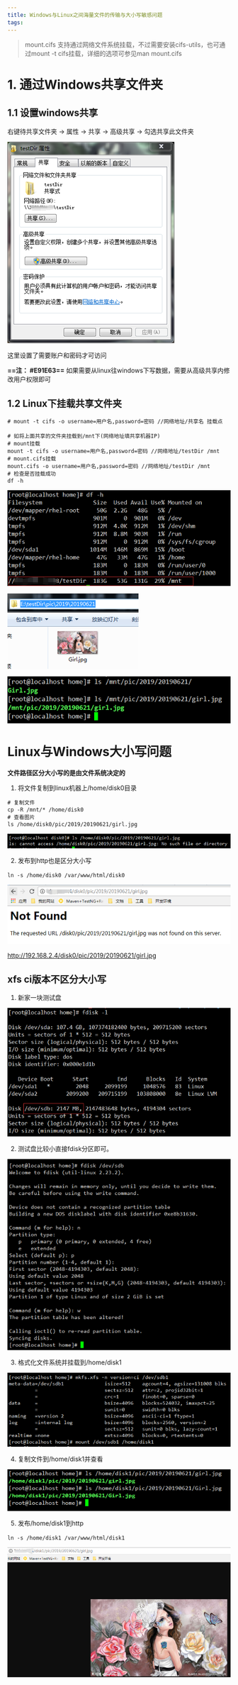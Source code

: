 ```yaml
---
title: Windows与Linux之间海量文件的传输与大小写敏感问题
tags: 
---
```


> mount.cifs 支持通过网络文件系统挂载，不过需要安装cifs-utils，也可通过mount -t cifs挂载，详细的选项可参见man mount.cifs

# 1. 通过Windows共享文件夹

## 1.1 设置windows共享

右键待共享文件夹 -> 属性 -> 共享 -> 高级共享 -> 勾选共享此文件夹

![共享属性界面](https://www.github.com/hzhang123/bolgFiles/raw/master/xiaoshujiang/1561190068098.png)

这里设置了需要账户和密码才可访问

**==注： #E91E63==** 如果需要从linux往windows下写数据，需要从高级共享内修改用户权限即可

## 1.2 Linux下挂载共享文件夹

``` shell
# mount -t cifs -o username=用户名,password=密码 //网络地址/共享名 挂载点

# 如将上面共享的文件夹挂载到/mnt下(网络地址填共享机器IP)
# mount挂载
mount -t cifs -o username=用户名,password=密码 //网络地址/testDir /mnt
# mount.cifs挂载
mount.cifs -o username=用户名,password=密码 //网络地址/testDir /mnt
# 检查是否挂载成功
df -h
```
![挂载设备](https://www.github.com/hzhang123/bolgFiles/raw/master/xiaoshujiang/1561191178376.png)

![windows下文件](https://www.github.com/hzhang123/bolgFiles/raw/master/xiaoshujiang/1561191439659.png)

![linux挂载点下文件](https://www.github.com/hzhang123/bolgFiles/raw/master/xiaoshujiang/1561191579214.png)

# Linux与Windows大小写问题

**文件路径区分大小写的是由文件系统决定的**

1. 将文件复制到linux机器上/home/disk0目录

``` shell
# 复制文件
cp -R /mnt/* /home/disk0
# 查看图片
ls /home/disk0/pic/2019/20190621/girl.jpg
```
![linux下区分大小写](https://www.github.com/hzhang123/bolgFiles/raw/master/xiaoshujiang/1561193403426.png)

2. 发布到http也是区分大小写

`ln -s /home/disk0 /var/www/html/disk0`

![小写找不到图片](https://www.github.com/hzhang123/bolgFiles/raw/master/xiaoshujiang/1561193565519.png)

http://192.168.2.4/disk0/pic/2019/20190621/girl.jpg


## xfs ci版本不区分大小写

1. 新家一块测试盘

![新加测试盘](https://www.github.com/hzhang123/bolgFiles/raw/master/xiaoshujiang/1561192463497.png)

2. 测试盘比较小直接fdisk分区即可。

![分区](https://www.github.com/hzhang123/bolgFiles/raw/master/xiaoshujiang/1561192975096.png)

3. 格式化文件系统并挂载到/home/disk1

![格式化并挂载](https://www.github.com/hzhang123/bolgFiles/raw/master/xiaoshujiang/1561193196913.png)

4. 复制文件到/home/disk1并查看

![linux下大小写不敏感](https://www.github.com/hzhang123/bolgFiles/raw/master/xiaoshujiang/1561193959009.png)

5. 发布/home/disk1到http

`ln -s /home/disk1 /var/www/html/disk1`

![http中大小写不再敏感](https://www.github.com/hzhang123/bolgFiles/raw/master/xiaoshujiang/1561194041507.png)
